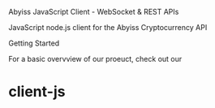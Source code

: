 Abyiss JavaScript Client - WebSocket & REST APIs

JavaScript node.js client for the Abyiss Cryptocurrency API

Getting Started

For a basic overvview of our proeuct, check out our 

# client-js
